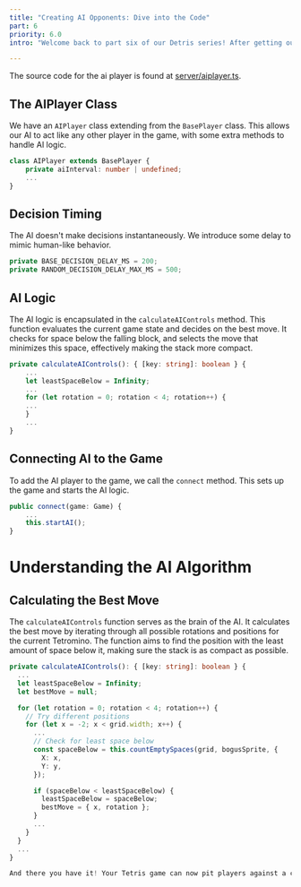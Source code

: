 ```yaml
---
title: "Creating AI Opponents: Dive into the Code"
part: 6
priority: 6.0
intro: "Welcome back to part six of our Detris series! After getting our hands dirty with multiplayer, let's tackle another cool feature: AI opponents. This article will walk you through the TypeScript code behind our Tetris AI. We'll look at how the AI decides to move and rotate blocks, and how to plug this AI into your game. Let's dive in!"

---
```


The source code for the ai player is found at [server/aiplayer.ts](https://github.com/hexagon/detris/blob/main/server/aiplayer.ts).

## The AIPlayer Class

We have an `AIPlayer` class extending from the `BasePlayer` class. This allows our AI to act like any other player in the game, with some extra methods to handle AI logic.

```typescript
class AIPlayer extends BasePlayer {
    private aiInterval: number | undefined;
    ...
}
```

## Decision Timing

The AI doesn't make decisions instantaneously. We introduce some delay to mimic human-like behavior.

```typescript
private BASE_DECISION_DELAY_MS = 200;
private RANDOM_DECISION_DELAY_MAX_MS = 500;
```

## AI Logic

The AI logic is encapsulated in the `calculateAIControls` method. This function evaluates the current game state and decides on the best move. It checks for space below the falling block, and selects the move that minimizes this space, effectively making the stack more compact.

```typescript
private calculateAIControls(): { [key: string]: boolean } {
    ...
    let leastSpaceBelow = Infinity;
    ...
    for (let rotation = 0; rotation < 4; rotation++) {
    ...
    }
    ...
}
```

## Connecting AI to the Game

To add the AI player to the game, we call the `connect` method. This sets up the game and starts the AI logic.

```typescript
public connect(game: Game) {
    ...
    this.startAI();
}
```
# Understanding the AI Algorithm

## Calculating the Best Move

The `calculateAIControls` function serves as the brain of the AI. It calculates the best move by iterating through all possible rotations and positions for the current Tetromino. The function aims to find the position with the least amount of space below it, making sure the stack is as compact as possible.

```typescript
private calculateAIControls(): { [key: string]: boolean } {
  ...
  let leastSpaceBelow = Infinity;
  let bestMove = null;

  for (let rotation = 0; rotation < 4; rotation++) {
    // Try different positions
    for (let x = -2; x < grid.width; x++) {
      ...
      // Check for least space below
      const spaceBelow = this.countEmptySpaces(grid, bogusSprite, {
        X: x,
        Y: y,
      });

      if (spaceBelow < leastSpaceBelow) {
        leastSpaceBelow = spaceBelow;
        bestMove = { x, rotation };
      }
      ...
    }
  }
  ...
}

And there you have it! Your Tetris game can now pit players against a computer-controlled opponent. In the next part, we'll add some polish to our game and discuss future enhancements. Stay tuned!
